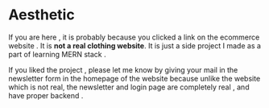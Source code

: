 # Aesthetic

 If you are here , it is probably because you clicked a link on the ecommerce website . It is **not a real clothing website**. It is just a side project I made as a part of learning MERN
 stack . 
 
 If you liked the project , please let me know by giving your mail in the newsletter form in the homepage of the website because unlike the website which is not real, the newsletter 
 and login page are completely real , and have proper backend . 
 
